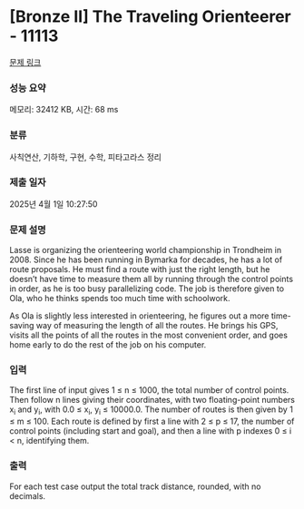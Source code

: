 # [Bronze II] The Traveling Orienteerer - 11113 

[문제 링크](https://www.acmicpc.net/problem/11113) 

### 성능 요약

메모리: 32412 KB, 시간: 68 ms

### 분류

사칙연산, 기하학, 구현, 수학, 피타고라스 정리

### 제출 일자

2025년 4월 1일 10:27:50

### 문제 설명

<p>Lasse is organizing the orienteering world championship in Trondheim in 2008. Since he has been running in Bymarka for decades, he has a lot of route proposals. He must find a route with just the right length, but he doesn’t have time to measure them all by running through the control points in order, as he is too busy parallelizing code. The job is therefore given to Ola, who he thinks spends too much time with schoolwork.</p>

<p>As Ola is slightly less interested in orienteering, he figures out a more time-saving way of measuring the length of all the routes. He brings his GPS, visits all the points of all the routes in the most convenient order, and goes home early to do the rest of the job on his computer.</p>

### 입력 

 <p>The first line of input gives 1 ≤ n ≤ 1000, the total number of control points. Then follow n lines giving their coordinates, with two floating-point numbers x<sub>i</sub> and y<sub>i</sub>, with 0.0 ≤ x<sub>i</sub>, y<sub>i</sub> ≤ 10000.0. The number of routes is then given by 1 ≤ m ≤ 100. Each route is defined by first a line with 2 ≤ p ≤ 17, the number of control points (including start and goal), and then a line with p indexes 0 ≤ i < n, identifying them.</p>

### 출력 

 <p>For each test case output the total track distance, rounded, with no decimals.</p>


